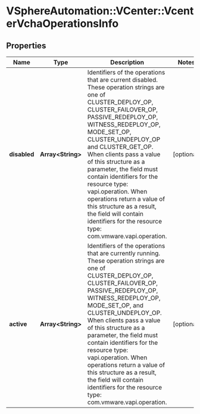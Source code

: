 # VSphereAutomation::VCenter::VcenterVchaOperationsInfo

## Properties
Name | Type | Description | Notes
------------ | ------------- | ------------- | -------------
**disabled** | **Array&lt;String&gt;** | Identifiers of the operations that are current disabled. These operation strings are one of CLUSTER_DEPLOY_OP, CLUSTER_FAILOVER_OP, PASSIVE_REDEPLOY_OP, WITNESS_REDEPLOY_OP, MODE_SET_OP, CLUSTER_UNDEPLOY_OP and CLUSTER_GET_OP. When clients pass a value of this structure as a parameter, the field must contain identifiers for the resource type: vapi.operation. When operations return a value of this structure as a result, the field will contain identifiers for the resource type: com.vmware.vapi.operation. | [optional] 
**active** | **Array&lt;String&gt;** | Identifiers of the operations that are currently running. These operation strings are one of CLUSTER_DEPLOY_OP, CLUSTER_FAILOVER_OP, PASSIVE_REDEPLOY_OP, WITNESS_REDEPLOY_OP, MODE_SET_OP, and CLUSTER_UNDEPLOY_OP. When clients pass a value of this structure as a parameter, the field must contain identifiers for the resource type: vapi.operation. When operations return a value of this structure as a result, the field will contain identifiers for the resource type: com.vmware.vapi.operation. | [optional] 


